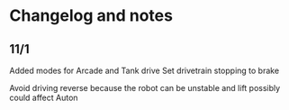 # Changelog and notes
## 11/1
Added modes for Arcade and Tank drive
Set drivetrain stopping to brake

Avoid driving reverse because the robot can be unstable and lift possibly could affect Auton
